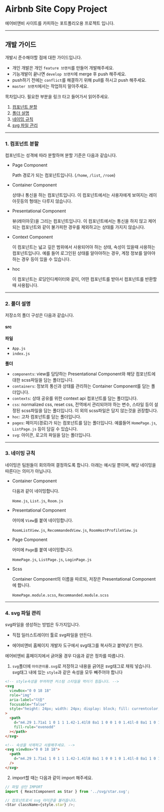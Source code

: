 # Airbnb Site Copy Project

에어비앤비 사이트를 카피하는 포트폴리오용 프로젝트 입니다.

---

## 개발 가이드

개발시 준수해야할 점에 대한 가이드입니다.

- 개인 개발은 개인 `feature 브랜치`를 만들어 개발해주세요.
- 기능개발이 끝나면 `develop 브랜치`에 merge 후 push 해주세요.
- push하기 전에는 `conflict`를 해결하기 위해 pull를 하시고 push 해주세요.
- `master 브랜치`에서는 작업하지 말아주세요.

목차입니다. 필요한 부분을 링크 타고 들어가서 읽어주세요.

1. [컴포넌트 분할](#1.-컴포넌트-분할)
2. [폴더 설명](#2.-폴더-설명)
3. [네이밍 규칙](#3.-네이밍-규칙)
4. [svg 파일 관리](#4.-svg-파일-관리)

---

### 1. 컴포넌트 분할

컴포넌트는 성격에 따라 분할하며 분할 기준은 다음과 같습니다.

- Page Component

  Path 경로가 되는 컴포넌트입니다. (`/home`, `/list`, `/room`)

- Container Component

  상태나 통신을 하는 컴포넌트입니다. 이 컴포넌트에서는 사용자에게 보여지는 레이아웃등의 형태는 다루지 않습니다.

- Presentational Component

  뷰(레이아웃)을 그리는 컴포넌트입니다. 이 컴포넌트에서는 통신을 하지 않고 제어되는 컴포넌트와 같이 불가피한 경우를 제외하고는 상태를 가지지 않습니다.

- Context Component

  이 컴포넌트는 넓고 깊은 범위에서 사용되어야 하는 상태, 속성이 있을때 사용하는 컴포넌트입니다. 예를 들어 로그인된 상태를 알아야하는 경우, 계정 정보를 알아야 하는 경우 등이 있을 수 있습니다.

- hoc

  이 컴포넌트는 로딩인디케이터와 같이, 어떤 컴포넌트를 받아서 컴포넌트를 반환할 때 사용됩니다.

---

### 2. 폴더 설명

저장소의 폴더 구성은 다음과 같습니다.

#### src

**파일**

- `App.js`
- `index.js`

**폴더**

- `components`: view를 담당하는 Presentational Component와 해당 컴포넌트에 대한 scss파일을 담는 폴더입니다.
- `containers`: 정보의 통신과 상태를 관리하는 Container Component를 담는 폴더입니다.
- `contexts`: 상태 공유를 위한 context api 컴포넌트를 담는 폴더입니다.
- `css`: normalized css, reset css, 전역에서 관리되어야 하는 변수, 스타일 등이 설정된 scss파일을 담는 폴더입니다. 이 외의 scss파일은 담지 않는것을 권장합니다.
- `hoc`: 고차 컴포넌트를 담는 폴더입니다.
- `pages`: 페이지(경로)가 되는 컴포넌트를 담는 폴더입니다. 예를들어 `HomePage.js`, `ListPage.js` 등이 담길 수 있습니다.
- `svg`: 아이콘, 로고의 파일을 담는 폴더입니다.

---

### 3. 네이밍 규칙

네이밍은 팀원들이 회의하여 결정하도록 합니다. 아래는 예시일 뿐이며, 해당 네이밍을 따른다는 의미가 아닙니다.

- Container Component

  다음과 같이 네이밍합니다.

  `Home.js`, `List.js`, `Room.js`

- Presentational Component

  어미에 `View`를 붙여 네이밍합니다.

  `RoomListView.js`, `RecommandedView.js`, `RoomHostProfileView.js`

- Page Component

  어미에 `Page`를 붙여 네이밍합니다.

  `HomePage.js`, `ListPage.js`, `LoginPage.js`

- Scss

  Container Component의 이름을 따르되, 저장은 Presentational Component에 합니다.

  `HomePage.module.scss`, `Recommanded.module.scss`

---

### 4. svg 파일 관리

svg파일을 생성하는 방법은 두가지입니다.

- 직접 일러스트레이터 툴로 svg파일을 만든다.

- 에어비앤비 홈페이지 개발자 도구에서 svg태그를 복사하고 붙여넣기 한다.

에어비엔비 홈페이지에서 긁어올 경우 다음과 같은 정차를 따릅니다.

1. `svg`폴더에 `아이콘이름.svg`로 저장하고 내용을 긁어온 svg태그로 채워 넣습니다. svg태그 내에 있는 `style`과 같은 속성을 모두 빼주어야 합니다

```html
<!-- style속성을 부여하면 커스텀 스타일을 먹이기 힘듭니다. -->
<svg
  viewBox="0 0 18 18"
  role="img"
  aria-label="다음"
  focusable="false"
  style="height: 24px; width: 24px; display: block; fill: currentcolor;"
>
  <path
    d="m4.29 1.71a1 1 0 1 1 1.42-1.41l8 8a1 1 0 0 1 0 1.41l-8 8a1 1 0 1 1 -1.42-1.41l7.29-7.29z"
    fill-rule="evenodd"
  ></path>
</svg>

<!-- 속성을 삭제하고 사용해주세요. -->
<svg viewBox="0 0 18 18">
  <path
    d="m4.29 1.71a1 1 0 1 1 1.42-1.41l8 8a1 1 0 0 1 0 1.41l-8 8a1 1 0 1 1 -1.42-1.41l7.29-7.29z"
  />
</svg>
```

2. import할 때는 다음과 같이 import 해주세요.

```js
// 파일 상단 IMPORT
import { ReactComponent as Star } from '../svg/star.svg';

// 컴포넌트로서 svg 아이콘을 불러옵니다.
<Star className={style.star} />;
```
